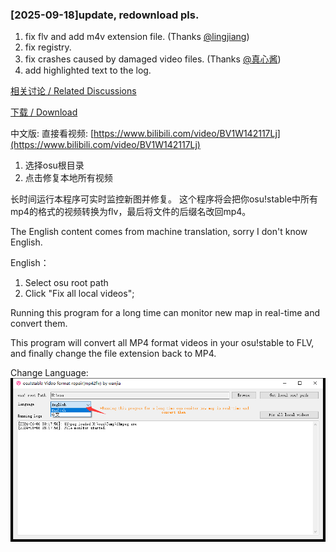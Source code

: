 ###  [2025-09-18]update, redownload pls.
1. fix flv and add m4v extension file. (Thanks [@lingjiang](https://osu.ppy.sh/users/8223096))
2. fix registry.
3. fix crashes caused by damaged video files. (Thanks [@真心酱](https://space.bilibili.com/185957))
4. add highlighted text to the log.

[相关讨论 / Related Discussions](https://github.com/ppy/osu-stable-issues/issues/1197)

[下载 / Download](https://github.com/wanjiaXG/osu-video-convert/releases)


中文版: 直接看视频: [https://www.bilibili.com/video/BV1W142117Lj](https://www.bilibili.com/video/BV1W142117Lj)
1. 选择osu根目录
2. 点击修复本地所有视频

长时间运行本程序可实时监控新图并修复。
这个程序将会把你osu!stable中所有mp4的格式的视频转换为flv，最后将文件的后缀名改回mp4。


The English content comes from machine translation, sorry I don't know English.

English：
1. Select osu root path
2. Click "Fix all local videos";


Running this program for a long time can monitor new map in real-time and convert them.

This program will convert all MP4 format videos in your osu!stable to FLV, and finally change the file extension back to MP4.

Change Language:
![image](https://raw.githubusercontent.com/wanjiaXG/osu-video-convert/master/language.png)
